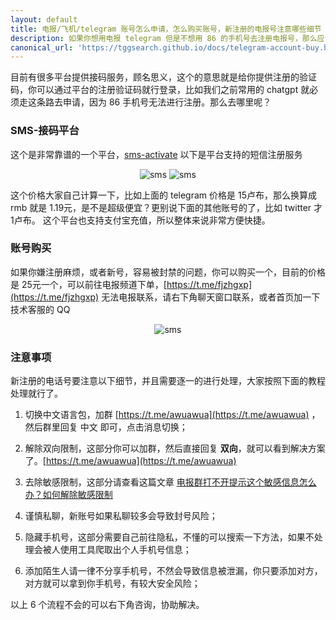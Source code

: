 ```yaml
---
layout: default
title: 电报/飞机/telegram 账号怎么申请，怎么购买账号，新注册的电报号注意哪些细节
description: 如果你想用电报 telegram 但是不想用 86 的手机号去注册电报号，那么应该去哪里申请新的账号，或者说去哪里购买账号呢？
canonical_url: 'https://tggsearch.github.io/docs/telegram-account-buy.html'
---
```

目前有很多平台提供接码服务，顾名思义，这个的意思就是给你提供注册的验证码，你可以通过平台的注册验证码就行登录，比如我们之前常用的 chatgpt 就必须走这条路去申请，因为 86 手机号无法进行注册。那么去哪里呢？

### SMS-接码平台

这个是非常靠谱的一个平台，[sms-activate](https://sms-activate.org/?ref=2821105) 以下是平台支持的短信注册服务

<div align=center>
    <img alt="sms" src="https://cdn.jsdelivr.net/gh/tggsearch/tggSearch.github.io/assets/img/sms-1.webp"/>
    <img alt="sms" src="https://cdn.jsdelivr.net/gh/tggsearch/tggSearch.github.io/assets/img/sms-2.webp"/>
</div>

这个价格大家自己计算一下，比如上面的 telegram 价格是 15卢布，那么换算成 rmb 就是 1.19元，是不是超级便宜？更别说下面的其他账号的了，比如 twitter 才 1卢布。
这个平台也支持支付宝充值，所以整体来说非常方便快捷。

### 账号购买

如果你嫌注册麻烦，或者新号，容易被封禁的问题，你可以购买一个，目前的价格是 25元一个，可以前往电报频道下单，[https://t.me/fjzhgxp](https://t.me/fjzhgxp) 无法电报联系，请右下角聊天窗口联系，或者首页加一下技术客服的 QQ
<div align=center>
    <img alt="sms" src="https://cdn.jsdelivr.net/gh/tggsearch/tggSearch.github.io/assets/img/account-buy.webp"/>
</div>

### 注意事项

新注册的电话号要注意以下细节，并且需要逐一的进行处理，大家按照下面的教程处理就行了。

1. 切换中文语言包，加群 [https://t.me/awuawua](https://t.me/awuawua) ，然后群里回复 中文 即可，点击消息切换；

2. 解除双向限制，这部分你可以加群，然后直接回复 <b>双向</b>，就可以看到解决方案了。[https://t.me/awuawua](https://t.me/awuawua)

3. 去除敏感限制，这部分请查看这篇文章 [电报群打不开提示这个敏感信息怎么办？如何解除敏感限制](./telegram-group-spc.html)

4. 谨慎私聊，新账号如果私聊较多会导致封号风险；

5. 隐藏手机号，这部分需要自己前往隐私，不懂的可以搜索一下方法，如果不处理会被人使用工具爬取出个人手机号信息；

6. 添加陌生人请一律不分享手机号，不然会导致信息被泄漏，你只要添加对方，对方就可以拿到你手机号，有较大安全风险；

以上 6 个流程不会的可以右下角咨询，协助解决。
